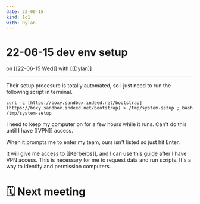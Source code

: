 ```yaml
---
date: 22-06-15
kind: 1o1
with: Dylan
---
```

# 22-06-15 dev env setup
on [[22-06-15 Wed]]
with [[Dylan]]

---
Their setup procesure is totally automated, so I just need to run the following script in terminal. 

```
curl -L [https://boxy.sandbox.indeed.net/bootstrap](https://boxy.sandbox.indeed.net/bootstrap) > /tmp/system-setup ; bash /tmp/system-setup
```

I need to keep my computer on for a few hours while it runs. Can't do this until I have [[VPN]] access. 

When it prompts me to enter my team, ours isn't listed so just hit Enter. 

It will give me access to [[Kerberos]], and I can use this [guide](https://indeed.service-now.com/now/nav/ui/classic/params/target/kb_view.do%3Fsysparm_article%3DKB0011115) after I have VPN access. This is necessary for me to request data and run scripts. It's a way to identify and permission computers. 



# 🗓 Next meeting
